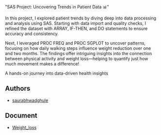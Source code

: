 "SAS Project: Uncovering Trends in Patient Data 📊"

In this project, I explored patient trends by diving deep into data processing and analysis using SAS. Starting with data import and quality checks, I refined the dataset with ARRAY, IF-THEN, and DO statements to ensure accuracy and consistency.

Next, I leveraged PROC FREQ and PROC SGPLOT to uncover patterns, focusing on how daily walking steps influence weight reduction over one and two months. The findings offer intriguing insights into the connection between physical activity and weight loss—helping to quantify just how much movement makes a difference!

A hands-on journey into data-driven health insights

## Authors

- [saurabhwadghule](https://github.com/crz-deadpool)


## Document

 * [Weight_loss](https://github.com/saurabhwadghule/My_Project_Work/blob/main/SAS%20project/Weight_loss%20(1).xlsx)

